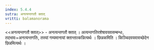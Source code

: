 ```yaml
---
index: 5.4.4
sutra: अनत्यन्तगतौ क्तात्‌
vritti: balamanorama
---
```


<<अनत्यन्तगतौ क्तात्>> - अनत्यन्तगतौ क्तात् । अत्यन्तगतिरशेषावयवसम्बन्धः, तदभावः=अनत्यन्तगतिः, तस्यां गम्यमानायां क्तान्तात्कन्नित्यर्थः । छिन्नकमिति । किञ्चिदवयवावच्छेदेन छिन्नमित्यर्थः । 